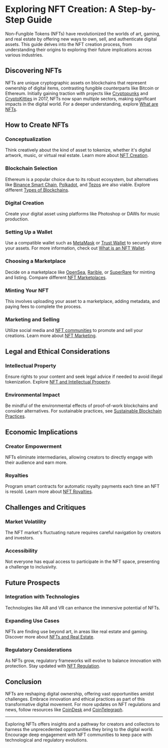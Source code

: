 # Exploring NFT Creation: A Step-by-Step Guide

Non-Fungible Tokens (NFTs) have revolutionized the worlds of art, gaming, and real estate by offering new ways to own, sell, and authenticate digital assets. This guide delves into the NFT creation process, from understanding their origins to exploring their future implications across various industries.

## Discovering NFTs

NFTs are unique cryptographic assets on blockchains that represent ownership of digital items, contrasting fungible counterparts like Bitcoin or Ethereum. Initially gaining traction with projects like [Cryptopunks](https://www.larvalabs.com/cryptopunks) and [CryptoKitties](https://www.cryptokitties.co/) in 2017, NFTs now span multiple sectors, making significant impacts in the digital world. For a deeper understanding, explore [What are NFTs](https://www.license-token.com/wiki/what-are-nf-ts).

## How to Create NFTs

### Conceptualization
Think creatively about the kind of asset to tokenize, whether it's digital artwork, music, or virtual real estate. Learn more about [NFT Creation](https://www.license-token.com/wiki/nft-creation).

### Blockchain Selection
Ethereum is a popular choice due to its robust ecosystem, but alternatives like [Binance Smart Chain](https://www.binance.org/en/smartChain), [Polkadot](https://polkadot.network/), and [Tezos](https://tezos.com/) are also viable. Explore different [Types of Blockchains](https://www.license-token.com/wiki/types-of-blockchains).

### Digital Creation
Create your digital asset using platforms like Photoshop or DAWs for music production.

### Setting Up a Wallet
Use a compatible wallet such as [MetaMask](https://metamask.io/) or [Trust Wallet](https://trustwallet.com/) to securely store your assets. For more information, check out [What is an NFT Wallet](https://www.license-token.com/wiki/what-is-an-nft-wallet).

### Choosing a Marketplace
Decide on a marketplace like [OpenSea](https://opensea.io/), [Rarible](https://rarible.com/), or [SuperRare](https://superrare.com/) for minting and listing. Compare different [NFT Marketplaces](https://www.license-token.com/wiki/nft-marketplaces-comparison).

### Minting Your NFT
This involves uploading your asset to a marketplace, adding metadata, and paying fees to complete the process.

### Marketing and Selling
Utilize social media and [NFT communities](https://www.reddit.com/r/NFT/) to promote and sell your creations. Learn more about [NFT Marketing](https://www.license-token.com/wiki/what-is-nft-marketing).

## Legal and Ethical Considerations

### Intellectual Property
Ensure rights to your content and seek legal advice if needed to avoid illegal tokenization. Explore [NFT and Intellectual Property](https://www.license-token.com/wiki/nft-and-intellectual-property).

### Environmental Impact
Be mindful of the environmental effects of proof-of-work blockchains and consider alternatives. For sustainable practices, see [Sustainable Blockchain Practices](https://www.license-token.com/wiki/sustainable-blockchain-practices).

## Economic Implications

### Creator Empowerment
NFTs eliminate intermediaries, allowing creators to directly engage with their audience and earn more.

### Royalties
Program smart contracts for automatic royalty payments each time an NFT is resold. Learn more about [NFT Royalties](https://www.license-token.com/wiki/nft-royalties).

## Challenges and Critiques

### Market Volatility
The NFT market's fluctuating nature requires careful navigation by creators and investors.

### Accessibility
Not everyone has equal access to participate in the NFT space, presenting a challenge to inclusivity.

## Future Prospects

### Integration with Technologies
Technologies like AR and VR can enhance the immersive potential of NFTs.

### Expanding Use Cases
NFTs are finding use beyond art, in areas like real estate and gaming. Discover more about [NFTs and Real Estate](https://www.license-token.com/wiki/nft-and-real-estate).

### Regulatory Considerations
As NFTs grow, regulatory frameworks will evolve to balance innovation with protection. Stay updated with [NFT Regulation](https://www.license-token.com/wiki/nft-regulation).

## Conclusion

NFTs are reshaping digital ownership, offering vast opportunities amidst challenges. Embrace innovation and ethical practices as part of this transformative digital movement. For more updates on NFT regulations and news, follow resources like [CoinDesk](https://www.coindesk.com/) and [CoinTelegraph](https://cointelegraph.com/).

---

Exploring NFTs offers insights and a pathway for creators and collectors to harness the unprecedented opportunities they bring to the digital world. Encourage deep engagement with NFT communities to keep pace with technological and regulatory evolutions.